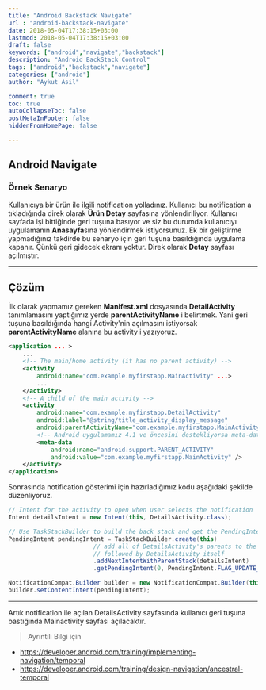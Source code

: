```yaml
---
title: "Android Backstack Navigate"
url : "android-backstack-navigate"
date: 2018-05-04T17:38:15+03:00
lastmod: 2018-05-04T17:38:15+03:00
draft: false
keywords: ["android","navigate","backstack"]
description: "Android BackStack Control"
tags: ["android","backstack","navigate"]
categories: ["android"]
author: "Aykut Asil"

comment: true
toc: true
autoCollapseToc: false
postMetaInFooter: false
hiddenFromHomePage: false

---
```

## Android Navigate

### Örnek Senaryo

Kullanıcıya bir ürün ile ilgili notification yolladınız. Kullanıcı bu notification a tıkladığında direk olarak **Ürün Detay** sayfasına yönlendiriliyor. Kullanıcı sayfada işi bittiğinde geri tuşuna basıyor ve siz bu durumda kullanıcıyı uygulamanın **Anasayfa**sına yönlendirmek istiyorsunuz. Ek bir geliştirme yapmadığınız takdirde bu senaryo için geri tuşuna basıldığında uygulama kapanır. Çünkü geri gidecek ekranı yoktur. Direk olarak **Detay** sayfası açılmıştır.

---

## Çözüm

İlk olarak yapmamız gereken **Manifest.xml** dosyasında **DetailActivity** tanımlamasını yaptığımız yerde **parentActivityName** i belirtmek. Yani geri tuşuna basıldığında hangi Activity'nin açılmasını istiyorsak **parentActivityName** alanına bu activity i yazıyoruz. 

```xml
<application ... >
    ...
    <!-- The main/home activity (it has no parent activity) -->
    <activity
        android:name="com.example.myfirstapp.MainActivity" ...>
        ...
    </activity>
    <!-- A child of the main activity -->
    <activity
        android:name="com.example.myfirstapp.DetailActivity"
        android:label="@string/title_activity_display_message"
        android:parentActivityName="com.example.myfirstapp.MainActivity" >
        <!-- Android uygulamamız 4.1 ve öncesini destekliyorsa meta-data ile de belirtmek durumundayız.-->
        <meta-data
            android:name="android.support.PARENT_ACTIVITY"
            android:value="com.example.myfirstapp.MainActivity" />
    </activity>
</application>
```

Sonrasında notification gösterimi için hazırladığımız kodu aşağıdaki şekilde düzenliyoruz.

```java
// Intent for the activity to open when user selects the notification
Intent detailsIntent = new Intent(this, DetailsActivity.class);

// Use TaskStackBuilder to build the back stack and get the PendingIntent
PendingIntent pendingIntent = TaskStackBuilder.create(this)
                        // add all of DetailsActivity's parents to the stack,
                        // followed by DetailsActivity itself
                        .addNextIntentWithParentStack(detailsIntent)
                        .getPendingIntent(0, PendingIntent.FLAG_UPDATE_CURRENT);

NotificationCompat.Builder builder = new NotificationCompat.Builder(this);
builder.setContentIntent(pendingIntent);
```

---

Artık notification ile açılan DetailsActivity sayfasında kullanıcı geri tuşuna bastığında Mainactivity sayfası açılacaktır.

> Ayrıntılı Bilgi için

- <https://developer.android.com/training/implementing-navigation/temporal>
- <https://developer.android.com/training/design-navigation/ancestral-temporal>
